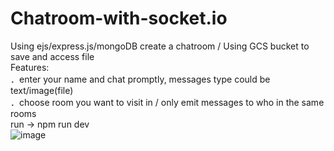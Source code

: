 # Chatroom-with-socket.io
Using ejs/express.js/mongoDB create a chatroom / Using GCS bucket to save and access file  
Features:   
．enter your name and chat promptly, messages type could be text/image(file)  
．choose room you want to visit in / only emit messages to who in the same rooms  
run -> npm run dev  
![image](https://user-images.githubusercontent.com/67622722/204697746-1a04af1c-dcbb-4dc4-9c4f-3c04e62f1257.png)
